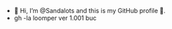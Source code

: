 - 👋 Hi, I’m @Sandalots and this is my GitHub profile 🥇.
- gh -la loomper ver 1.001 buc


<!---
Sandalots/Sandalots is a ✨ special ✨ repository because its `README.md` (this file) appears on your GitHub profile.
You can click the Preview link to take a look at your changes.
--->
